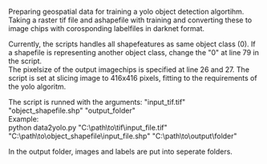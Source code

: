 Preparing geospatial data for training a yolo object detection algortihm. 
Taking a raster tif file and ashapefile with training and converting these to image chips with corosponding labelfiles in darknet format.

Currently, the scripts handles all shapefeatures as same object class (0). If a shapefile is representing another object class, change the "0" at line 79 in the script.  <br />
The pixelsize of the output imagechips is specified at line 26 and 27. The script is set at slicing image to 416x416 pixels, fitting to the requirements of the yolo algoritm. 

The script is runned with the arguments: "input_tif.tif" "object_shapefile.shp" "output_folder"  <br />
Example:  <br />
python data2yolo.py "C:\path\to\tif\input_file.tif" "C:\path\to\object_shapefile\input_file.shp" "C:\path\to\output\folder"

In the output folder, images and labels are put into seperate folders. 
